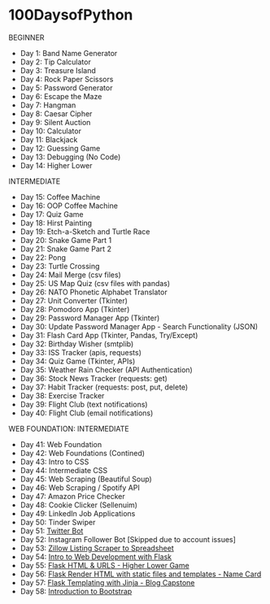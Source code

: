 # 100DaysofPython

BEGINNER
- Day 1: Band Name Generator
- Day 2: Tip Calculator
- Day 3: Treasure Island
- Day 4: Rock Paper Scissors
- Day 5: Password Generator
- Day 6: Escape the Maze
- Day 7: Hangman
- Day 8: Caesar Cipher
- Day 9: Silent Auction
- Day 10: Calculator
- Day 11: Blackjack
- Day 12: Guessing Game
- Day 13: Debugging (No Code)
- Day 14: Higher Lower

INTERMEDIATE
- Day 15: Coffee Machine
- Day 16: OOP Coffee Machine
- Day 17: Quiz Game
- Day 18: Hirst Painting
- Day 19: Etch-a-Sketch and Turtle Race
- Day 20: Snake Game Part 1
- Day 21: Snake Game Part 2
- Day 22: Pong
- Day 23: Turtle Crossing
- Day 24: Mail Merge (csv files)
- Day 25: US Map Quiz (csv files with pandas)
- Day 26: NATO Phonetic Alphabet Translator
- Day 27: Unit Converter (Tkinter)
- Day 28: Pomodoro App (Tkinter)
- Day 29: Password Manager App (Tkinter)
- Day 30: Update Password Manager App - Search Functionality (JSON)
- Day 31: Flash Card App (Tkinter, Pandas, Try/Except)
- Day 32: Birthday Wisher (smtplib)
- Day 33: ISS Tracker (apis, requests)
- Day 34: Quiz Game (Tkinter, APIs)
- Day 35: Weather Rain Checker (API Authentication)
- Day 36: Stock News Tracker (requests: get)
- Day 37: Habit Tracker (requests: post, put, delete)
- Day 38: Exercise Tracker
- Day 39: Flight Club (text notifications)
- Day 40: Flight Club (email notifications)

WEB FOUNDATION: INTERMEDIATE
- Day 41: Web Foundation
- Day 42: Web Foundations (Contined)
- Day 43: Intro to CSS
- Day 44: Intermediate CSS
- Day 45: Web Scraping (Beautiful Soup)
- Day 46: Web Scraping / Spotify API
- Day 47: Amazon Price Checker
- Day 48: Cookie Clicker (Sellenuim)
- Day 49: LinkedIn Job Applications
- Day 50: Tinder Swiper
- Day 51: [Twitter Bot](https://github.com/summerzahara/InternetSpeedBot)
- Day 52: Instagram Follower Bot [Skipped due to account issues]
- Day 53: [Zillow Listing Scraper to Spreadsheet](https://github.com/summerzahara/ZillowSearch.git)
- Day 54: [Intro to Web Development with Flask](https://github.com/summerzahara/HelloFlask.git)
- Day 55: [Flask HTML & URLS - Higher Lower Game](https://github.com/summerzahara/higher-lower.git)
- Day 56: [Flask Render HTML with static files and templates - Name Card](https://github.com/summerzahara/my-contact-card.git)
- Day 57: [Flask Templating with Jinja - Blog Capstone](https://github.com/summerzahara/blog-capstone.git)
- Day 58: [Introduction to Bootstrap](https://github.com/summerzahara/Boostrap-Intro.git)
